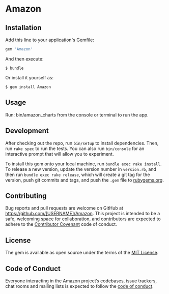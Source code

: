 # Amazon

## Installation

Add this line to your application's Gemfile:

```ruby
gem 'Amazon'
```

And then execute:

    $ bundle

Or install it yourself as:

    $ gem install Amazon


## Usage

Run: bin/amazon_charts from the console or terminal to run the app.

## Development

After checking out the repo, run `bin/setup` to install dependencies. Then, run `rake spec` to run the tests. You can also run `bin/console` for an interactive prompt that will allow you to experiment.

To install this gem onto your local machine, run `bundle exec rake install`. To release a new version, update the version number in `version.rb`, and then run `bundle exec rake release`, which will create a git tag for the version, push git commits and tags, and push the `.gem` file to [rubygems.org](https://rubygems.org).

## Contributing

Bug reports and pull requests are welcome on GitHub at https://github.com/[USERNAME]/Amazon. This project is intended to be a safe, welcoming space for collaboration, and contributors are expected to adhere to the [Contributor Covenant](http://contributor-covenant.org) code of conduct.

## License

The gem is available as open source under the terms of the [MIT License](https://opensource.org/licenses/MIT).

## Code of Conduct

Everyone interacting in the Amazon project’s codebases, issue trackers, chat rooms and mailing lists is expected to follow the [code of conduct](https://github.com/[USERNAME]/Amazon/blob/master/CODE_OF_CONDUCT.md).
